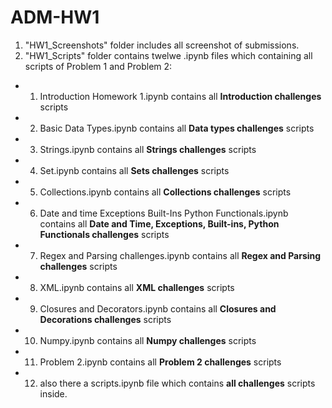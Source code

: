 # ADM-HW1
1. "HW1_Screenshots" folder includes all screenshot of submissions. 
2. "HW1_Scripts" folder contains  twelwe .ipynb files which containing all scripts of Problem 1 and Problem 2:
* 1) Introduction Homework 1.ipynb contains all **Introduction challenges** scripts
* 2) Basic Data Types.ipynb contains all **Data types challenges** scripts
* 3) Strings.ipynb contains all **Strings challenges** scripts
* 4) Set.ipynb contains all **Sets challenges** scripts
* 5) Collections.ipynb contains all **Collections challenges** scripts
* 6) Date and time Exceptions Built-Ins Python Functionals.ipynb contains all **Date and Time, Exceptions, Built-ins, Python Functionals challenges** scripts
* 7) Regex and Parsing challenges.ipynb contains all **Regex and Parsing challenges** scripts
* 8) XML.ipynb contains all **XML challenges** scripts
* 9) Closures and Decorators.ipynb contains all **Closures and Decorations challenges** scripts
* 10) Numpy.ipynb contains all **Numpy challenges** scripts
* 11) Problem 2.ipynb contains all **Problem 2 challenges** scripts
* 12) also there a scripts.ipynb file which contains **all challenges** scripts inside.
